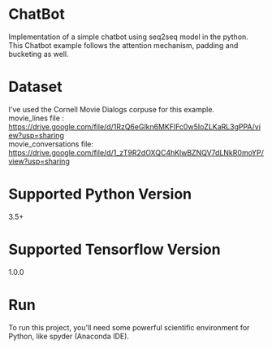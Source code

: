 # ChatBot
Implementation of a simple chatbot using seq2seq model in the python. This Chatbot example follows the attention mechanism, padding and bucketing as well.


# Dataset

I've used the Cornell Movie Dialogs corpuse for this example.\
movie_lines file : https://drive.google.com/file/d/1RzQ6eGlkn6MKFlFc0w5IoZLKaRL3gPPA/view?usp=sharing \
movie_conversations file: https://drive.google.com/file/d/1_zT9R2dOXQC4hKlwBZNQV7dLNkR0moYP/view?usp=sharing

# Supported Python Version 
3.5+

# Supported Tensorflow Version
1.0.0

# Run
To run this project, you'll need some powerful scientific environment for Python, like spyder (Anaconda IDE).

